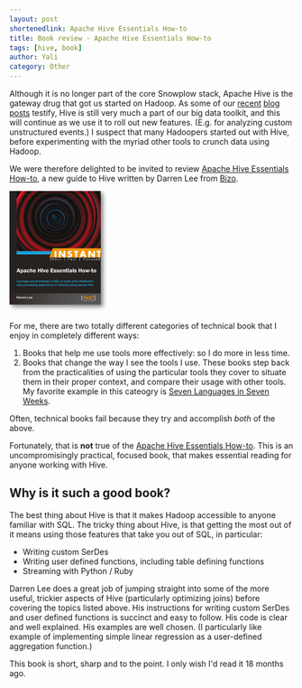 ```yaml
---
layout: post
shortenedlink: Apache Hive Essentials How-to  
title: Book review - Apache Hive Essentials How-to
tags: [hive, book]
author: Yali
category: Other  
---
```


Although it is no longer part of the core Snowplow stack, Apache Hive is the gateway drug that got us started  on Hadoop. As some of our [recent][hive-ex-1] [blog posts][hive-ex-2] testify, Hive is still very much a part of our big data toolkit, and this will continue as we use it to roll out new features. (E.g. for analyzing custom unstructured events.) I suspect that many Hadoopers started out with Hive, before experimenting with the myriad other tools to crunch data using Hadoop.

We were therefore delighted to be invited to review [Apache Hive Essentials How-to][book-review], a new guide to Hive written by Darren Lee from [Bizo][bizo].

<a href="http://www.packtpub.com/apache-hive-essentials-how-to/book?utm_source=blog&amp;utm_medium=link&amp;utm_campaign=bookmention">
	<img src="/assets/img/blog/2013/09/instant-apache-hive-essentials.png" title="Hive how to guide" />
</a>


For me, there are two totally different categories of technical book that I enjoy in completely different ways:

1. Books that help me use tools more effectively: so I do more in less time.
2. Books that change the way I see the tools I use. These books step back from the practicalities of using the particular tools they cover to situate them in their proper context, and compare their usage with other tools. My favorite example in this cateogry is [Seven Languages in Seven Weeks][7-weeks].

Often, technical books fail because they try and accomplish *both* of the above.

Fortunately, that is **not** true of the [Apache Hive Essentials How-to][book-review]. This is an uncompromisingly practical, focused book, that makes essential reading for anyone working with Hive.

<!--more-->

## Why is it such a good book?

The best thing about Hive is that it makes Hadoop accessible to anyone familiar with SQL. The tricky thing about Hive, is that getting the most out of it means using those features that take you out of SQL, in particular:

* Writing custom SerDes
* Writing user defined functions, including table defining functions
* Streaming with Python / Ruby

Darren Lee does a great job of jumping straight into some of the more useful, trickier aspects of Hive (particularly optimizing joins) before covering the topics listed above. His instructions for writing custom SerDes and user defined functions is succinct and easy to follow. His code is clear and well explained. His examples are well chosen. (I particularly like example of implementing simple linear regression as a user-defined aggregation function.)

This book is short, sharp and to the point. I only wish I'd read it 18 months ago.



[hive-ex-1]: http://snowplowanalytics.com/blog/2013/09/03/using-qubole-to-analyze-snowplow-web-data/
[hive-ex-2]: http://snowplowanalytics.com/blog/2013/09/11/reprocessing-bad-data-using-hive-the-json-serde-and-qubole/
[book-review]: http://www.packtpub.com/apache-hive-essentials-how-to/book?utm_source=blog&utm_medium=link&utm_campaign=bookmention
[bizo]: http://www.bizo.com/home
[7-weeks]: http://pragprog.com/book/btlang/seven-languages-in-seven-weeks